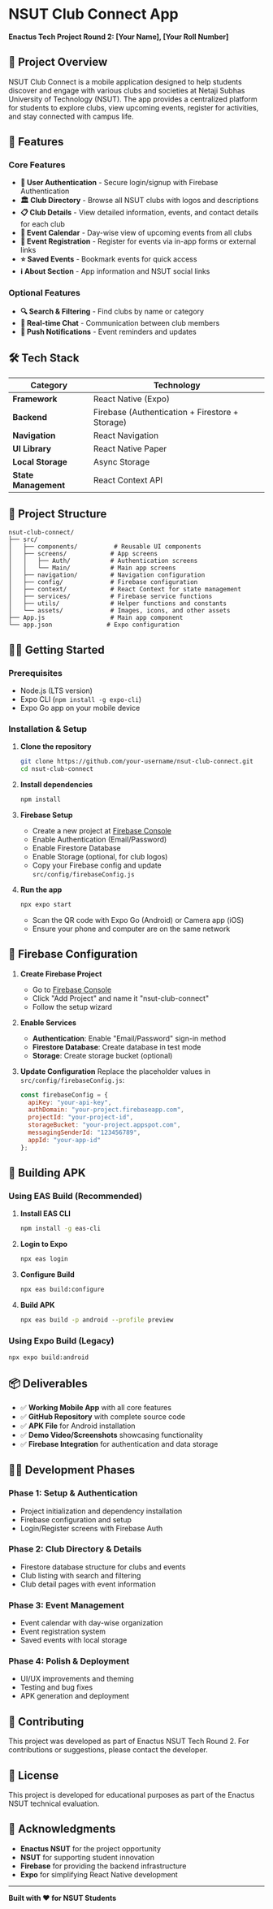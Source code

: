 # NSUT Club Connect App

**Enactus Tech Project Round 2: [Your Name], [Your Roll Number]**

## 📱 Project Overview

NSUT Club Connect is a mobile application designed to help students discover and engage with various clubs and societies at Netaji Subhas University of Technology (NSUT). The app provides a centralized platform for students to explore clubs, view upcoming events, register for activities, and stay connected with campus life.

## 🚀 Features

### Core Features
- **🔐 User Authentication** - Secure login/signup with Firebase Authentication
- **🏛️ Club Directory** - Browse all NSUT clubs with logos and descriptions
- **📋 Club Details** - View detailed information, events, and contact details for each club
- **📅 Event Calendar** - Day-wise view of upcoming events from all clubs
- **🎫 Event Registration** - Register for events via in-app forms or external links
- **⭐ Saved Events** - Bookmark events for quick access
- **ℹ️ About Section** - App information and NSUT social links

### Optional Features
- **🔍 Search & Filtering** - Find clubs by name or category
- **💬 Real-time Chat** - Communication between club members
- **📱 Push Notifications** - Event reminders and updates

## 🛠️ Tech Stack

| Category | Technology |
|----------|------------|
| **Framework** | React Native (Expo) |
| **Backend** | Firebase (Authentication + Firestore + Storage) |
| **Navigation** | React Navigation |
| **UI Library** | React Native Paper |
| **Local Storage** | Async Storage |
| **State Management** | React Context API |

## 📁 Project Structure

```
nsut-club-connect/
├── src/
│   ├── components/          # Reusable UI components
│   ├── screens/            # App screens
│   │   ├── Auth/           # Authentication screens
│   │   └── Main/           # Main app screens
│   ├── navigation/         # Navigation configuration
│   ├── config/             # Firebase configuration
│   ├── context/            # React Context for state management
│   ├── services/           # Firebase service functions
│   ├── utils/              # Helper functions and constants
│   └── assets/             # Images, icons, and other assets
├── App.js                  # Main app component
└── app.json               # Expo configuration
```

## 🏃‍♂️ Getting Started

### Prerequisites
- Node.js (LTS version)
- Expo CLI (`npm install -g expo-cli`)
- Expo Go app on your mobile device

### Installation & Setup

1. **Clone the repository**
   ```bash
   git clone https://github.com/your-username/nsut-club-connect.git
   cd nsut-club-connect
   ```

2. **Install dependencies**
   ```bash
   npm install
   ```

3. **Firebase Setup**
   - Create a new project at [Firebase Console](https://console.firebase.google.com)
   - Enable Authentication (Email/Password)
   - Enable Firestore Database
   - Enable Storage (optional, for club logos)
   - Copy your Firebase config and update `src/config/firebaseConfig.js`

4. **Run the app**
   ```bash
   npx expo start
   ```
   - Scan the QR code with Expo Go (Android) or Camera app (iOS)
   - Ensure your phone and computer are on the same network

## 🔧 Firebase Configuration

1. **Create Firebase Project**
   - Go to [Firebase Console](https://console.firebase.google.com)
   - Click "Add Project" and name it "nsut-club-connect"
   - Follow the setup wizard

2. **Enable Services**
   - **Authentication**: Enable "Email/Password" sign-in method
   - **Firestore Database**: Create database in test mode
   - **Storage**: Create storage bucket (optional)

3. **Update Configuration**
   Replace the placeholder values in `src/config/firebaseConfig.js`:

   ```javascript
   const firebaseConfig = {
     apiKey: "your-api-key",
     authDomain: "your-project.firebaseapp.com",
     projectId: "your-project-id",
     storageBucket: "your-project.appspot.com",
     messagingSenderId: "123456789",
     appId: "your-app-id"
   };
   ```

## 📱 Building APK

### Using EAS Build (Recommended)

1. **Install EAS CLI**
   ```bash
   npm install -g eas-cli
   ```

2. **Login to Expo**
   ```bash
   npx eas login
   ```

3. **Configure Build**
   ```bash
   npx eas build:configure
   ```

4. **Build APK**
   ```bash
   npx eas build -p android --profile preview
   ```

### Using Expo Build (Legacy)
```bash
npx expo build:android
```

## 📦 Deliverables

- ✅ **Working Mobile App** with all core features
- ✅ **GitHub Repository** with complete source code
- ✅ **APK File** for Android installation
- ✅ **Demo Video/Screenshots** showcasing functionality
- ✅ **Firebase Integration** for authentication and data storage


## 👨‍💻 Development Phases

### Phase 1: Setup & Authentication
- Project initialization and dependency installation
- Firebase configuration and setup
- Login/Register screens with Firebase Auth

### Phase 2: Club Directory & Details
- Firestore database structure for clubs and events
- Club listing with search and filtering
- Club detail pages with event information

### Phase 3: Event Management
- Event calendar with day-wise organization
- Event registration system
- Saved events with local storage

### Phase 4: Polish & Deployment
- UI/UX improvements and theming
- Testing and bug fixes
- APK generation and deployment

## 🤝 Contributing

This project was developed as part of Enactus NSUT Tech Round 2. For contributions or suggestions, please contact the developer.

## 📄 License

This project is developed for educational purposes as part of the Enactus NSUT technical evaluation.

## 🙏 Acknowledgments

- **Enactus NSUT** for the project opportunity
- **NSUT** for supporting student innovation
- **Firebase** for providing the backend infrastructure
- **Expo** for simplifying React Native development

---

**Built with ❤️ for NSUT Students**
